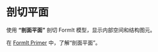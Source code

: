 # 剖切平面

使用 **“剖面平面”** 剖切 FormIt 模型，显示内部空间和结构图元。

在 [FormIt Primer](../formit-primer/part-i/section\_planes.md) 中，了解“剖面平面”。
